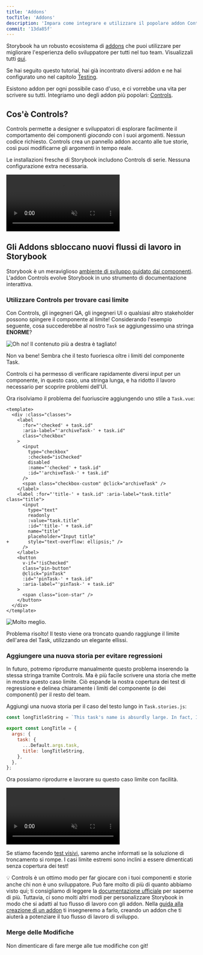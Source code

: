 ```yaml
---
title: 'Addons'
tocTitle: 'Addons'
description: 'Impara come integrare e utilizzare il popolare addon Controls'
commit: '13da85f'
---
```


Storybook ha un robusto ecosistema di [addons](https://storybook.js.org/docs/vue/configure/storybook-addons) che puoi utilizzare per migliorare l'esperienza dello sviluppatore per tutti nel tuo team. Visualizzali tutti [qui](https://storybook.js.org/addons).

Se hai seguito questo tutorial, hai già incontrato diversi addon e ne hai configurato uno nel capitolo [Testing](/intro-to-storybook/vue/it/test/).

Esistono addon per ogni possibile caso d'uso, e ci vorrebbe una vita per scrivere su tutti. Integriamo uno degli addon più popolari: [Controls](https://storybook.js.org/docs/vue/essentials/controls).

## Cos'è Controls?

Controls permette a designer e sviluppatori di esplorare facilmente il comportamento dei componenti _giocando_ con i suoi argomenti. Nessun codice richiesto. Controls crea un pannello addon accanto alle tue storie, così puoi modificarne gli argomenti in tempo reale.

Le installazioni fresche di Storybook includono Controls di serie. Nessuna configurazione extra necessaria.

<video autoPlay muted playsInline loop>
  <source
    src="/intro-to-storybook/controls-in-action-non-react.mp4"
    type="video/mp4"
  />
</video>

## Gli Addons sbloccano nuovi flussi di lavoro in Storybook

Storybook è un meraviglioso [ambiente di sviluppo guidato dai componenti](https://www.componentdriven.org/). L'addon Controls evolve Storybook in uno strumento di documentazione interattiva.

### Utilizzare Controls per trovare casi limite

Con Controls, gli ingegneri QA, gli ingegneri UI o qualsiasi altro stakeholder possono spingere il componente al limite! Considerando l'esempio seguente, cosa succederebbe al nostro `Task` se aggiungessimo una stringa **ENORME**?

![Oh no! Il contenuto più a destra è tagliato!](/intro-to-storybook/task-edge-case-non-react.png)

Non va bene! Sembra che il testo fuoriesca oltre i limiti del componente Task.

Controls ci ha permesso di verificare rapidamente diversi input per un componente, in questo caso, una stringa lunga, e ha ridotto il lavoro necessario per scoprire problemi dell'UI.

Ora risolviamo il problema del fuoriuscire aggiungendo uno stile a `Task.vue`:

```diff:title=src/components/Task.vue
<template>
  <div :class="classes">
    <label
      :for="'checked' + task.id"
      :aria-label="'archiveTask-' + task.id"
      class="checkbox"
    >
      <input
        type="checkbox"
        :checked="isChecked"
        disabled
        :name="'checked' + task.id"
        :id="'archiveTask-' + task.id"
      />
      <span class="checkbox-custom" @click="archiveTask" />
    </label>
    <label :for="'title-' + task.id" :aria-label="task.title" class="title">
      <input
        type="text"
        readonly
        :value="task.title"
        :id="'title-' + task.id"
        name="title"
        placeholder="Input title"
+       style="text-overflow: ellipsis;" />
      />
    </label>
    <button
      v-if="!isChecked"
      class="pin-button"
      @click="pinTask"
      :id="'pinTask-' + task.id"
      :aria-label="'pinTask-' + task.id"
    >
      <span class="icon-star" />
    </button>
  </div>
</template>
```

![Molto meglio.](/intro-to-storybook/edge-case-solved-controls-non-react.png)

Problema risolto! Il testo viene ora troncato quando raggiunge il limite dell'area del Task, utilizzando un elegante ellissi.

### Aggiungere una nuova storia per evitare regressioni

In futuro, potremo riprodurre manualmente questo problema inserendo la stessa stringa tramite Controls. Ma è più facile scrivere una storia che mette in mostra questo caso limite. Ciò espande la nostra copertura dei test di regressione e delinea chiaramente i limiti del componente (o dei componenti) per il resto del team.

Aggiungi una nuova storia per il caso del testo lungo in `Task.stories.js`:

```js:title=src/components/Task.stories.js
const longTitleString = `This task's name is absurdly large. In fact, I think if I keep going I might end up with content overflow. What will happen? The star that represents a pinned task could have text overlapping. The text could cut-off abruptly when it reaches the star. I hope not!`;

export const LongTitle = {
  args: {
    task: {
      ...Default.args.task,
      title: longTitleString,
    },
  },
};
```

Ora possiamo riprodurre e lavorare su questo caso limite con facilità.

<video autoPlay muted playsInline loop>
  <source
    src="/intro-to-storybook/task-stories-long-title-non-react.mp4"
    type="video/mp4"
  />
</video>

Se stiamo facendo [test visivi](/intro-to-storybook/vue/it/test/), saremo anche informati se la soluzione di troncamento si rompe. I casi limite estremi sono inclini a essere dimenticati senza copertura dei test!

<div class="aside"><p>💡 Controls è un ottimo modo per far giocare con i tuoi componenti e storie anche chi non è uno sviluppatore. Può fare molto di più di quanto abbiamo visto qui; ti consigliamo di leggere la <a href="https://storybook.js.org/docs/vue/essentials/controls">documentazione ufficiale</a> per saperne di più. Tuttavia, ci sono molti altri modi per personalizzare Storybook in modo che si adatti al tuo flusso di lavoro con gli addon. Nella <a href="https://storybook.js.org/docs/vue/addons/writing-addons">guida alla creazione di un addon</a> ti insegneremo a farlo, creando un addon che ti aiuterà a potenziare il tuo flusso di lavoro di sviluppo.</p></div>

### Merge delle Modifiche

Non dimenticare di fare merge alle tue modifiche con git!
